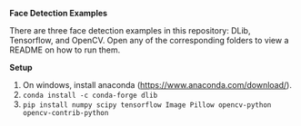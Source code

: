 **Face Detection Examples**

There are three face detection examples in this repository: DLib, Tensorflow, and OpenCV. Open any of the corresponding folders to view a README on how to run them.


**Setup**

1. On windows, install anaconda (https://www.anaconda.com/download/).
2. `conda install -c conda-forge dlib`
3. `pip install numpy scipy tensorflow Image Pillow opencv-python opencv-contrib-python`
